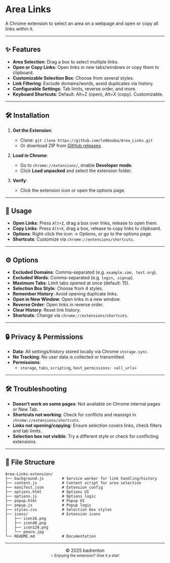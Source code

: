 # Area Links

A Chrome extension to select an area on a webpage and open or copy all links within it.

---

## ✨ Features

- **Area Selection**: Drag a box to select multiple links.
- **Open or Copy Links**: Open links in new tabs/windows or copy them to clipboard.
- **Customizable Selection Box**: Choose from several styles.
- **Link Filtering**: Exclude domains/words, avoid duplicates via history.
- **Configurable Settings**: Tab limits, reverse order, and more.
- **Keyboard Shortcuts**: Default: Alt+Z (open), Alt+X (copy). Customizable.

---

## 🛠️ Installation

1. **Get the Extension**:
   - Clone: `git clone https://github.com/le0booba/Area_Links.git`
   - Or download ZIP from [GitHub releases](https://github.com/le0booba/Area_Links/releases).

2. **Load in Chrome**:
   - Go to `chrome://extensions/`, enable **Developer mode**.
   - Click **Load unpacked** and select the extension folder.

3. **Verify**:
   - Click the extension icon or open the options page.

---

## 📖 Usage

- **Open Links**: Press `Alt+Z`, drag a box over links, release to open them.
- **Copy Links**: Press `Alt+X`, drag a box, release to copy links to clipboard.
- **Options**: Right-click the icon → Options, or go to the options page.
- **Shortcuts**: Customize via `chrome://extensions/shortcuts`.

---

## ⚙️ Options

- **Excluded Domains**: Comma-separated (e.g. `example.com, test.org`).
- **Excluded Words**: Comma-separated (e.g. `login, signup`).
- **Maximum Tabs**: Limit tabs opened at once (default: 15).
- **Selection Box Style**: Choose from 4 styles.
- **Remember History**: Avoid opening duplicate links.
- **Open in New Window**: Open links in a new window.
- **Reverse Order**: Open links in reverse order.
- **Clear History**: Reset link history.
- **Shortcuts**: Change via `chrome://extensions/shortcuts`.

---

## 🔒 Privacy & Permissions

- **Data**: All settings/history stored locally via Chrome `storage.sync`.
- **No Tracking**: No user data is collected or transmitted.
- **Permissions**:
  - `storage`, `tabs`, `scripting`, `host_permissions: <all_urls>`

---

## 🛠️ Troubleshooting

- **Doesn't work on some pages**: Not available on Chrome internal pages or New Tab.
- **Shortcuts not working**: Check for conflicts and reassign in `chrome://extensions/shortcuts`.
- **Links not opening/copying**: Ensure selection covers links, check filters and tab limits.
- **Selection box not visible**: Try a different style or check for conflicting extensions.

---

## 📂 File Structure

```
Area-Links-extension/
├── background.js        # Service worker for link handling/history
├── content.js           # Content script for area selection
├── manifest.json        # Extension config
├── options.html         # Options UI
├── options.js           # Options logic
├── popup.html           # Popup UI
├── popup.js             # Popup logic
├── styles.css           # Selection box styles
├── icons/               # Extension icons
│   ├── icon16.png
│   ├── icon48.png
│   ├── icon128.png
│   └── peace.jpg
└── README.md            # Documentation
```

---

<p align="center">
© 2025 badrenton<br>
<sup>⭐ Enjoying the extension? Give it a star!</sup>
</p>

